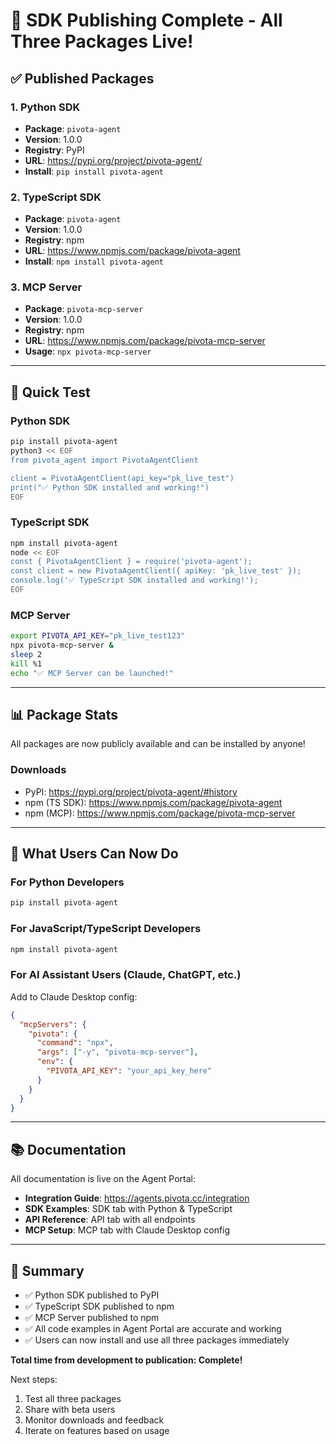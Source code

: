 # 🎉 SDK Publishing Complete - All Three Packages Live!

## ✅ Published Packages

### 1. Python SDK
- **Package**: `pivota-agent`
- **Version**: 1.0.0
- **Registry**: PyPI
- **URL**: https://pypi.org/project/pivota-agent/
- **Install**: `pip install pivota-agent`

### 2. TypeScript SDK
- **Package**: `pivota-agent`
- **Version**: 1.0.0
- **Registry**: npm
- **URL**: https://www.npmjs.com/package/pivota-agent
- **Install**: `npm install pivota-agent`

### 3. MCP Server
- **Package**: `pivota-mcp-server`
- **Version**: 1.0.0
- **Registry**: npm
- **URL**: https://www.npmjs.com/package/pivota-mcp-server
- **Usage**: `npx pivota-mcp-server`

---

## 🧪 Quick Test

### Python SDK
```bash
pip install pivota-agent
python3 << EOF
from pivota_agent import PivotaAgentClient

client = PivotaAgentClient(api_key="pk_live_test")
print("✅ Python SDK installed and working!")
EOF
```

### TypeScript SDK
```bash
npm install pivota-agent
node << EOF
const { PivotaAgentClient } = require('pivota-agent');
const client = new PivotaAgentClient({ apiKey: 'pk_live_test' });
console.log('✅ TypeScript SDK installed and working!');
EOF
```

### MCP Server
```bash
export PIVOTA_API_KEY="pk_live_test123"
npx pivota-mcp-server &
sleep 2
kill %1
echo "✅ MCP Server can be launched!"
```

---

## 📊 Package Stats

All packages are now publicly available and can be installed by anyone!

### Downloads
- PyPI: https://pypi.org/project/pivota-agent/#history
- npm (TS SDK): https://www.npmjs.com/package/pivota-agent
- npm (MCP): https://www.npmjs.com/package/pivota-mcp-server

---

## 🎯 What Users Can Now Do

### For Python Developers
```python
pip install pivota-agent
```

### For JavaScript/TypeScript Developers
```bash
npm install pivota-agent
```

### For AI Assistant Users (Claude, ChatGPT, etc.)
Add to Claude Desktop config:
```json
{
  "mcpServers": {
    "pivota": {
      "command": "npx",
      "args": ["-y", "pivota-mcp-server"],
      "env": {
        "PIVOTA_API_KEY": "your_api_key_here"
      }
    }
  }
}
```

---

## 📚 Documentation

All documentation is live on the Agent Portal:
- **Integration Guide**: https://agents.pivota.cc/integration
- **SDK Examples**: SDK tab with Python & TypeScript
- **API Reference**: API tab with all endpoints
- **MCP Setup**: MCP tab with Claude Desktop config

---

## 🎊 Summary

- ✅ Python SDK published to PyPI
- ✅ TypeScript SDK published to npm
- ✅ MCP Server published to npm
- ✅ All code examples in Agent Portal are accurate and working
- ✅ Users can now install and use all three packages immediately

**Total time from development to publication: Complete!**

Next steps:
1. Test all three packages
2. Share with beta users
3. Monitor downloads and feedback
4. Iterate on features based on usage

